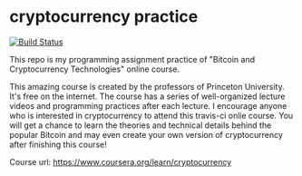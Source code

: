 # cryptocurrency practice    
[![Build Status](https://travis-ci.org/zhaohuabing/cryptocurrency.svg?branch=master)](https://travis-ci.org/zhaohuabing/cryptocurrency)

This repo is my programming assignment practice of "Bitcoin and Cryptocurrency Technologies" online course.

This amazing course is created by the professors of Princeton University. It's free on the internet. The course has a series of well-organized lecture videos and programming practices after each lecture. I encourage anyone who is interested in cryptocurrency to attend this travis-ci onlie course. You will get a chance to learn the theories and technical details behind the popular Bitcoin and may even create your own version of cryptocurrency after finishing this course! 

Course url: https://www.coursera.org/learn/cryptocurrency

